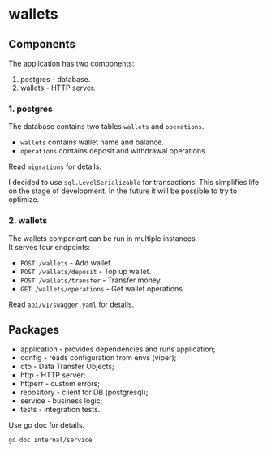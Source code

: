 # wallets

## Components
The application has two components:
1. postgres - database.
2. wallets - HTTP server.

### 1. postgres
The database contains two tables `wallets` and `operations`.  
- `wallets` contains wallet name and balance.
- `operations` contains deposit and withdrawal operations.  

Read `migrations` for details.  

I decided to use `sql.LevelSerializable` for transactions. 
This simplifies life on the stage of development.
In the future it will be possible to try to optimize.

### 2. wallets
The wallets component can be run in multiple instances.  
It serves four endpoints:
- `POST /wallets` - Add wallet.
- `POST /wallets/deposit` - Top up wallet.
- `POST /wallets/transfer` - Transfer money.
- `GET /wallets/operations` - Get wallet operations.

Read `api/v1/swagger.yaml` for details.

## Packages
- application - provides dependencies and runs application;
- config - reads configuration from envs (viper);
- dto - Data Transfer Objects;
- http - HTTP server;
- httperr - custom errors;
- repository - client for DB (postgresql);
- service - business logic;
- tests - integration tests.

Use go doc for details.
```bash
go doc internal/service
```
